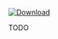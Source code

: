 [ ![Download](https://api.bintray.com/packages/bitcoin-s/bitcoin-s-core/bitcoin-s-testkit/images/download.svg) ](https://bintray.com/bitcoin-s/bitcoin-s-core/bitcoin-s-testkit/_latestVersion)

TODO
